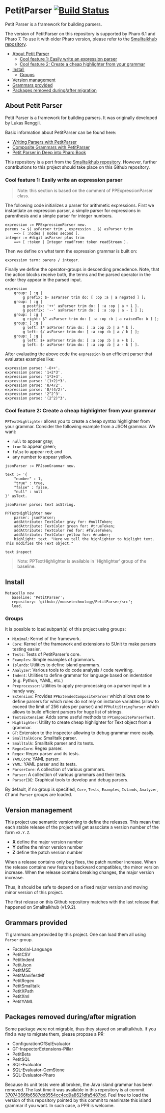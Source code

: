 # PetitParser [![Build Status](https://travis-ci.org/moosetechnology/PetitParser.svg?branch=master)](https://travis-ci.org/moosetechnology/PetitParser)
Petit Parser is a framework for building parsers.

The version of PetitParser on this repository is supported by Pharo 6.1 and Pharo 7. To use it with older Pharo version, please refer to the [Smalltalkhub repository](http://smalltalkhub.com/#!/~Moose/PetitParser).

- [About Petit Parser](#about-petit-parser)
  * [Cool feature 1: Easily write an expression parser](#cool-feature-1-easily-write-an-expression-parser)
  * [Cool feature 2: Create a cheap highlighter from your grammar](#cool-feature-2-create-a-cheap-highlighter-from-your-grammar)
- [Install](#install)
  * [Groups](#groups)
- [Version management](#version-management)
- [Grammars provided](#grammars-provided)
- [Packages removed during/after migration](#packages-removed-duringafter-migration)

## About Petit Parser
Petit Parser is a framework for building parsers. It was originally developed by Lukas Renggli.

Basic information about PetitParser can be found here:

- [Writing Parsers with PetitParser](http://www.lukas-renggli.ch/blog/petitparser-1)
- [Composite Grammars with PetitParser](http://www.lukas-renggli.ch/blog/petitparser-2)
- [Petit Parser in Deep into Pharo Book](http://pharobooks.gforge.inria.fr/PharoByExampleTwo-Eng/latest/PetitParser.pdf)

This repository is a port from the [Smalltalkhub repository](http://smalltalkhub.com/#!/~Moose/PetitParser). However, further contributions to this project should take place on this Github repository.

### Cool feature 1: Easily write an expression parser

> Note: this section is based on the comment of PPExpressionParser class.

The following code initializes a parser for arithmetic expressions. First we instantiate an expression parser, a simple parser for expressions in parenthesis and a simple parser for integer numbers.
```Smalltalk
expression := PPExpressionParser new.
parens := $( asParser trim , expression , $) asParser trim 
	==> [ :nodes | nodes second ].
integer := #digit asParser plus trim
	==> [ :token | Integer readFrom: token readStream ].
```

Then we define on what term the expression grammar is built on:
```Smalltalk
expression term: parens / integer.
```
Finally we define the operator-groups in descending precedence. Note, that the action blocks receive both, the terms and the parsed operator in the order they appear in the parsed input. 
```Smalltalk
expression
	group: [ :g |
		g prefix: $- asParser trim do: [ :op :a | a negated ] ];
	group: [ :g |
		g postfix: '++' asParser trim do: [ :a :op | a + 1 ].
		g postfix: '--' asParser trim do: [ :a :op | a - 1 ] ];
	group: [ :g |
		g right: $^ asParser trim do: [ :a :op :b | a raisedTo: b ] ];
	group: [ :g |
		g left: $* asParser trim do: [ :a :op :b | a * b ].
		g left: $/ asParser trim do: [ :a :op :b | a / b ] ];
	group: [ :g |
		g left: $+ asParser trim do: [ :a :op :b | a + b ].
		g left: $- asParser trim do: [ :a :op :b | a - b ] ].
```
After evaluating the above code the `expression` is an efficient parser that evaluates examples like:

```Smalltalk	
expression parse: '-8++'.
expression parse: '1+2*3'.
expression parse: '1*2+3'.
expression parse: '(1+2)*3'.
expression parse: '8/4/2'.
expression parse: '8/(4/2)'.
expression parse: '2^2^3'.
expression parse: '(2^2)^3'.
```

### Cool feature 2: Create a cheap highlighter from your grammar
`PPTextHighlighter` allows you to create a cheap syntax highlighter from your grammar.
Consider the following example from a JSON grammar. We want:
- `null` to appear gray;
- `true` to appear green;
- `false` to appear red; and
- any number to appear yellow.

```
jsonParser := PPJsonGrammar new.

text := '{
	"number" : 1,
	"true" : true,
	"false" : false,
	"null" : null
}' asText.

jsonParser parse: text asString.

PPTextHighlighter new
	parser: jsonParser;
	addAttribute: TextColor gray for: #nullToken;
	addAttribute: TextColor green for: #trueToken;
	addAttribute: TextColor red for: #falseToken;
	addAttribute: TextColor yellow for: #number;
	highlight: text. "Here we tell the highlighter to higlight text. This modifies the Text object."
	
text inspect
```

> Note: PPTextHighlighter is available in 'Highlighter' group of the baseline.

## Install
```
Metacello new
   baseline: 'PetitParser';
   repository: 'github://moosetechnology/PetitParser/src';
   load.
```

### Groups
It is possible to load subpart(s) of this project using groups:
- `Minimal`: Kernel of the framework.
- `Core`: Kernel of the framework and extensions to SUnit to make parsers testing easier.
- `Tests`: Tests of PetitParser's core.
- `Examples`: Simple examples of grammars.
- `Islands`: Utilities to define island grammars.
- `Analyzer`: Various tools to do code analysis / code rewriting.
- `Indent`: Utilities to define grammar for language based on indentation (e.g. Python, YAML, etc.)
- `Preprocessor`: Utilities to apply pre-processing on a parser input in a handy way.
- `Extension`: Provides `PPExtendedCompositeParser` which allows one to define parsers for which rules do not rely on instance variables (allow to exceed the limit of 256 rules per parser) and `PPMultiStringParser` which allows to build efficient parsers for huge list of strings.
- `TestsExtension`: Adds some useful methods to `PPCompositeParserTest`.
- `Highlighter`: Utility to create cheap highlighter for Text object from a grammar.
- `GT`: Extension to the inspector allowing to debug grammar more easily.
- `SmalltalkCore`: Smalltalk parser.
- `Smalltalk`: Smalltalk parser and its tests.
- `RegexCore`: Regex parser.
- `Regex`: Regex parser and its tests.
- `YAMLCore`: YAML parser.
- `YAML`: YAML parser and its tests.
- `ParserCore`: A collection of various grammars.
- `Parser`: A collection of various grammars and their tests.
- `ParserIDE`: Graphical tools to develop and debug parsers.

By default, if no group is specified, `Core`, `Tests`, `Examples`, `Islands`, `Analyzer`, `GT` and `Parser` groups are loaded.


## Version management

This project use semantic versionning to define the releases. This mean that each stable release of the project will get associate a version number of the form `vX.Y.Z`.

- **X** define the major version number
- **Y** define the minor version number
- **Z** define the patch version number

When a release contains only bug fixes, the patch number increase. When the release contains new features backward compatibles, the minor version increase. When the release contains breaking changes, the major version increase.

Thus, it should be safe to depend on a fixed major version and moving minor version of this project.

The first release on this Github repository matches with the last release that happened on Smalltalkhub (v1.9.2).

## Grammars provided
11 grammars are provided by this project. One can load them all using `Parser` group.

- Factorial-Language
- PetitCSV
- PetitIndent
- PetitJson
- PetitMSE
- PetitManifestMf
- PetitRegex
- PetitSmalltalk
- PetitXPath
- PetitXml
- PetitYAML

## Packages removed during/after migration
Some package were not migrable, thus they stayed on smalltalkhub. If you find a way to migrate them, please propose a PR:
- ConfigurationOfSqlEvaluator
- GT-InspectorExtensions-Pillar
- PetitBeta
- PetitSQL
- SQL-Evaluator
- SQL-Evaluator-GemStone
- SQL-Evaluator-Pharo

Because its unit tests were all broken, the Java island grammar has been removed.
The last time it was available in this repository is at commit [37074366fb6587dd8554cc4cd9a8621dfa5487bd](https://github.com/moosetechnology/PetitParser/commit/37074366fb6587dd8554cc4cd9a8621dfa5487bd). Feel free to load the version of this repository pointed by this commit to reanimate this island grammar if you want. In such case, a PPR is welcome.
